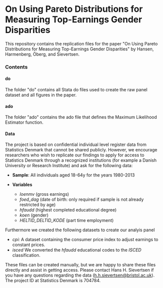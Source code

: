 # On Using Pareto Distributions for Measuring Top-Earnings Gender Disparities
 
 
This repository contains the replication files for the paper "On Using Pareto Distributions for Measuring Top-Earnings Gender Disparities" by Hansen, Harmenberg, Öberg, and Sievertsen.

### Contents

#### do

The folder "do" contains all Stata do files used to create the raw panel dataset and all figures in the paper.

#### ado

The folder "ado" contains the ado file that defines the Maximum Likelihood Estimator function.

#### Data

The project is based on confidential individual level register data from Statistics Denmark that cannot be shared publicly. However, we encourage researchers who wish to replicate our findings to apply for access to Statistics Denmark through a recognized institutions (for example a Danish University or Research Institute) and ask for the following data:

- **Sample**: All individuals aged 18-64y for the years 1980-2013
- **Variables**

  - *loenmv* (gross earnings)
  - *foed_dag* (date of birth: only required if sample is not already restricted by age)
  - *hfaudd* (highest completed educational degree)
  - *koen* (gender)
  - *HELTID_DELTID_KODE* (part time employment)
 
 Furthermore we created the following datasets to create our analyis panel
 
 - *cpi:* A dataset containing the consumer price index to adjust earnings to constant prices.
 - *isced* We converted the *hfaudd* educational codes to the *ISCED* classification. 
 
 These files can be created manually, but we are happy to share these files directly and assist in getting access. Please contact Hans H. Sievertsen if you have any questions regarding the data (h.h.sievertsen@bristol.ac.uk). The project ID at Statistics Denmark is 704784. 
